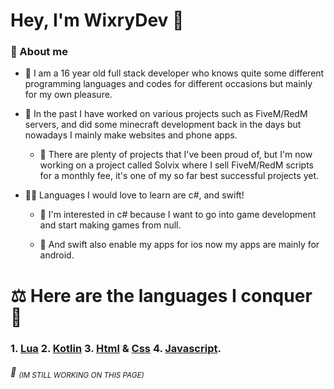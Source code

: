 # Hey, I'm WixryDev 👋

### 🚀 About me
- 👦 I am a 16 year old full stack developer who knows quite some different programming languages ​​and codes for different occasions but mainly for my own pleasure.

- 📜 In the past I have worked on various projects such as FiveM/RedM servers, and did some minecraft development back in the days but nowadays I mainly make websites and phone apps.

  - 🥇 There are plenty of projects that I've been proud of, but I'm now working on a project called Solvix where I sell FiveM/RedM scripts for a monthly fee, it's one of my so far best successful projects yet.

- 👨‍🎓 Languages I would love to learn are c#, and swift!

  - 🧠 I'm interested in c# because I want to go into game development and start making games from null.

  - 👥 And swift also enable my apps for ios now my apps are mainly for android.

# ⚖️ Here are the languages I conquer :book:

### 1. [Lua](https://www.lua.org/) 2. [Kotlin](https://kotlinlang.org/) 3. [Html](https://www.w3schools.com/howto/howto_make_a_website.asp) & [Css]() 4. [Javascript](https://www.javascript.com/).

###### 👷 <sub>(IM STILL WORKING ON THIS PAGE)</sub>

